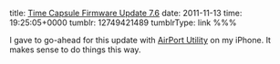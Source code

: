 title: [Time Capsule Firmware Update 7.6](http://support.apple.com/kb/DL1471)
date: 2011-11-13
time: 19:25:05+0000
tumblr: 12749421489
tumblrType: link
%%%

I gave to go-ahead for this update with [AirPort Utility](http://itunes.apple.com/app/airport-utility/id427276530?mt=8) on my iPhone. It makes sense to do things this way.
